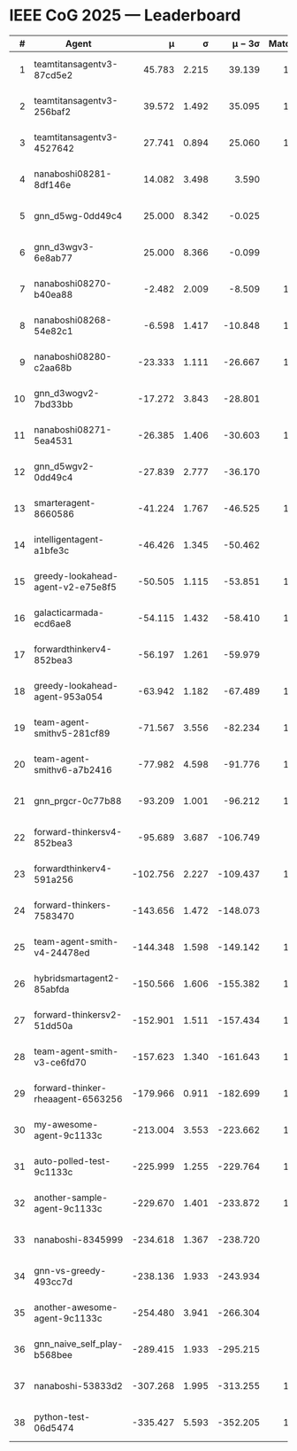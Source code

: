 # IEEE CoG 2025 — Leaderboard

| # | Agent | μ | σ | μ − 3σ | Matches | Updated |
|---:|---|---:|---:|---:|---:|---|
| 1 | teamtitansagentv3-87cd5e2 | 45.783 | 2.215 | 39.139 | 1160 | 2025-08-28 20:46 |
| 2 | teamtitansagentv3-256baf2 | 39.572 | 1.492 | 35.095 | 1040 | 2025-08-28 20:46 |
| 3 | teamtitansagentv3-4527642 | 27.741 | 0.894 | 25.060 | 1120 | 2025-08-28 20:46 |
| 4 | nanaboshi08281-8df146e | 14.082 | 3.498 | 3.590 | 50 | 2025-08-28 20:46 |
| 5 | gnn_d5wg-0dd49c4 | 25.000 | 8.342 | -0.025 | 20 | 2025-08-28 20:46 |
| 6 | gnn_d3wgv3-6e8ab77 | 25.000 | 8.366 | -0.099 | 80 | 2025-08-28 20:46 |
| 7 | nanaboshi08270-b40ea88 | -2.482 | 2.009 | -8.509 | 1220 | 2025-08-28 20:46 |
| 8 | nanaboshi08268-54e82c1 | -6.598 | 1.417 | -10.848 | 1000 | 2025-08-28 20:46 |
| 9 | nanaboshi08280-c2aa68b | -23.333 | 1.111 | -26.667 | 1200 | 2025-08-28 20:46 |
| 10 | gnn_d3wogv2-7bd33bb | -17.272 | 3.843 | -28.801 | 68 | 2025-08-28 20:46 |
| 11 | nanaboshi08271-5ea4531 | -26.385 | 1.406 | -30.603 | 1600 | 2025-08-28 20:46 |
| 12 | gnn_d5wgv2-0dd49c4 | -27.839 | 2.777 | -36.170 | 40 | 2025-08-28 20:46 |
| 13 | smarteragent-8660586 | -41.224 | 1.767 | -46.525 | 1150 | 2025-08-28 20:46 |
| 14 | intelligentagent-a1bfe3c | -46.426 | 1.345 | -50.462 | 964 | 2025-08-28 20:46 |
| 15 | greedy-lookahead-agent-v2-e75e8f5 | -50.505 | 1.115 | -53.851 | 1310 | 2025-08-28 20:46 |
| 16 | galacticarmada-ecd6ae8 | -54.115 | 1.432 | -58.410 | 1100 | 2025-08-28 20:46 |
| 17 | forwardthinkerv4-852bea3 | -56.197 | 1.261 | -59.979 | 980 | 2025-08-28 20:46 |
| 18 | greedy-lookahead-agent-953a054 | -63.942 | 1.182 | -67.489 | 1340 | 2025-08-28 20:46 |
| 19 | team-agent-smithv5-281cf89 | -71.567 | 3.556 | -82.234 | 1000 | 2025-08-28 20:46 |
| 20 | team-agent-smithv6-a7b2416 | -77.982 | 4.598 | -91.776 | 1200 | 2025-08-28 20:46 |
| 21 | gnn_prgcr-0c77b88 | -93.209 | 1.001 | -96.212 | 1070 | 2025-08-28 20:46 |
| 22 | forward-thinkersv4-852bea3 | -95.689 | 3.687 | -106.749 | 882 | 2025-08-28 20:46 |
| 23 | forwardthinkerv4-591a256 | -102.756 | 2.227 | -109.437 | 1151 | 2025-08-28 20:46 |
| 24 | forward-thinkers-7583470 | -143.656 | 1.472 | -148.073 | 940 | 2025-08-28 20:46 |
| 25 | team-agent-smith-v4-24478ed | -144.348 | 1.598 | -149.142 | 1258 | 2025-08-28 20:46 |
| 26 | hybridsmartagent2-85abfda | -150.566 | 1.606 | -155.382 | 1077 | 2025-08-28 20:46 |
| 27 | forward-thinkersv2-51dd50a | -152.901 | 1.511 | -157.434 | 1190 | 2025-08-28 20:46 |
| 28 | team-agent-smith-v3-ce6fd70 | -157.623 | 1.340 | -161.643 | 1318 | 2025-08-28 20:46 |
| 29 | forward-thinker-rheaagent-6563256 | -179.966 | 0.911 | -182.699 | 1210 | 2025-08-28 20:46 |
| 30 | my-awesome-agent-9c1133c | -213.004 | 3.553 | -223.662 | 1180 | 2025-08-28 20:46 |
| 31 | auto-polled-test-9c1133c | -225.999 | 1.255 | -229.764 | 1220 | 2025-08-28 20:46 |
| 32 | another-sample-agent-9c1133c | -229.670 | 1.401 | -233.872 | 1200 | 2025-08-28 20:46 |
| 33 | nanaboshi-8345999 | -234.618 | 1.367 | -238.720 | 940 | 2025-08-28 20:46 |
| 34 | gnn-vs-greedy-493cc7d | -238.136 | 1.933 | -243.934 | 840 | 2025-08-28 20:46 |
| 35 | another-awesome-agent-9c1133c | -254.480 | 3.941 | -266.304 | 980 | 2025-08-28 20:46 |
| 36 | gnn_naive_self_play-b568bee | -289.415 | 1.933 | -295.215 | 920 | 2025-08-28 20:46 |
| 37 | nanaboshi-53833d2 | -307.268 | 1.995 | -313.255 | 1040 | 2025-08-28 20:46 |
| 38 | python-test-06d5474 | -335.427 | 5.593 | -352.205 | 1150 | 2025-08-28 20:46 |
